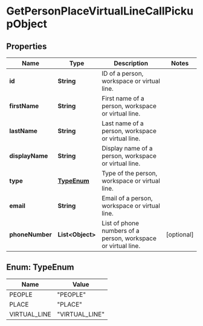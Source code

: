 

# GetPersonPlaceVirtualLineCallPickupObject


## Properties

| Name | Type | Description | Notes |
|------------ | ------------- | ------------- | -------------|
|**id** | **String** | ID of a person, workspace or virtual line. |  |
|**firstName** | **String** | First name of a person, workspace or virtual line. |  |
|**lastName** | **String** | Last name of a person, workspace or virtual line. |  |
|**displayName** | **String** | Display name of a person, workspace or virtual line. |  |
|**type** | [**TypeEnum**](#TypeEnum) | Type of the person, workspace or virtual line. |  |
|**email** | **String** | Email of a person, workspace or virtual line. |  |
|**phoneNumber** | **List&lt;Object&gt;** | List of phone numbers of a person, workspace or virtual line. |  [optional] |



## Enum: TypeEnum

| Name | Value |
|---- | -----|
| PEOPLE | &quot;PEOPLE&quot; |
| PLACE | &quot;PLACE&quot; |
| VIRTUAL_LINE | &quot;VIRTUAL_LINE&quot; |



